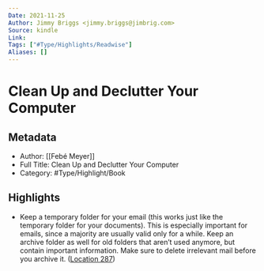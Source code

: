 ```yaml
---
Date: 2021-11-25
Author: Jimmy Briggs <jimmy.briggs@jimbrig.com>
Source: kindle
Link: 
Tags: ["#Type/Highlights/Readwise"]
Aliases: []
---
```

# Clean Up and Declutter Your Computer

## Metadata
- Author: [[Febé Meyer]]
- Full Title: Clean Up and Declutter Your Computer
- Category: #Type/Highlight/Book

## Highlights
- Keep a temporary folder for your email (this works just like the temporary folder for your documents). This is especially important for emails, since a majority are usually valid only for a while. Keep an archive folder as well for old folders that aren’t used anymore, but contain important information. Make sure to delete irrelevant mail before you archive it. ([Location 287](https://readwise.io/to_kindle?action=open&asin=B00UZERLNU&location=287))
